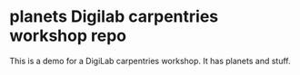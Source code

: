 # planets Digilab carpentries workshop repo
This is a demo for a DigiLab carpentries workshop. It has planets and stuff.

